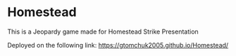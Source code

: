 # Homestead

This is a Jeopardy game made for Homestead Strike Presentation

Deployed on the following link: https://gtomchuk2005.github.io/Homestead/
